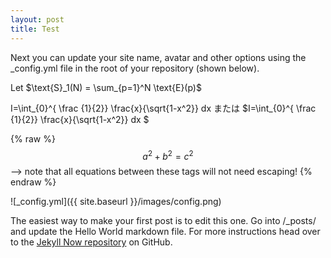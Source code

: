 ```yaml
---
layout: post
title: Test 
---
```



Next you can update your site name, avatar and other options using the _config.yml file in the root of your repository (shown below).


Let $\text{S}_1(N) = \sum_{p=1}^N \text{E}(p)$

I=\int_{0}^{ \frac {1}{2}} \frac{x}{\sqrt{1-x^2}} dx
または
$I=\int_{0}^{ \frac {1}{2}} \frac{x}{\sqrt{1-x^2}} dx $

{% raw %}
  $$a^2 + b^2 = c^2$$ --> note that all equations between these tags will not need escaping! 
 {% endraw %}



![_config.yml]({{ site.baseurl }}/images/config.png)

The easiest way to make your first post is to edit this one. Go into /_posts/ and update the Hello World markdown file. For more instructions head over to the [Jekyll Now repository](https://github.com/barryclark/jekyll-now) on GitHub.
